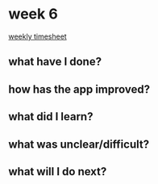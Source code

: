# week 6

[weekly timesheet](https://github.com/nigoshh/huff-n-puff/blob/master/documentation/timesheet.md#week-6)

## what have I done?

## how has the app improved?

## what did I learn?

## what was unclear/difficult?

## what will I do next?
